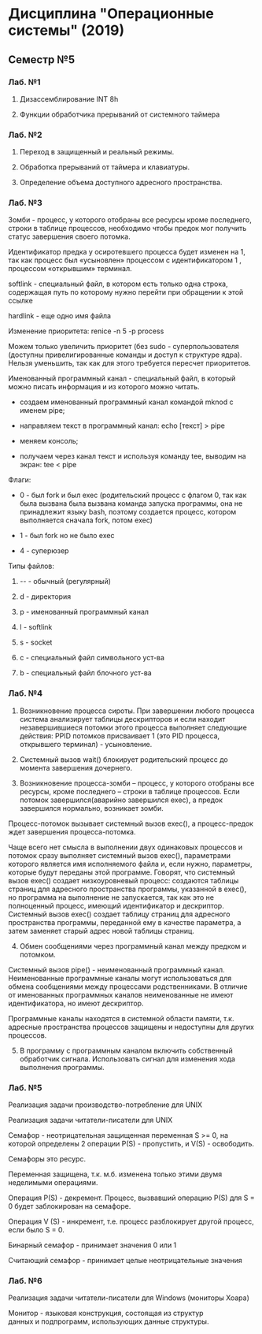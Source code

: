 # Дисциплина "Операционные системы" (2019)
## Семестр №5
### Лаб. №1
1. Дизассемблирование INT 8h

2. Функции обработчика прерываний от системного таймера

### Лаб. №2

1. Переход в защищенный и реальный режимы.

2. Обработка прерываний от таймера и клавиатуры.

3. Определение объема доступного адресного пространства.

### Лаб. №3

Зомби - процесс, у которого отобраны все ресурсы кроме последнего, строки в таблице процессов, необходимо чтобы предок мог получить статус завершения своего потомка.

Идентификатор предка у осиротевшего процесса будет изменен на 1, так как процесс был «усыновлен» процессом с идентификатором 1 , процессом «открывшим» терминал.

softlink - специальный файл, в котором есть только одна строка, содержащая путь по которому нужно перейти при обращении к этой ссылке

hardlink - еще одно имя файла

Изменение приоритета: renice -n 5 -p process

Можем только увеличить приоритет (без sudo - суперпользователя (доступны привелигированные команды и доступ к структуре ядра). Нельзя уменьшить, так как для этого требуется пересчет приоритетов.

Именованный программный канал - специальный файл, в который можно писать информация и из которого можно читать.

* создаем именованный программный канал командой mknod с именем pipe;

* направляем текст в программный канал: echo [текст] > pipe

* меняем консоль;

* получаем через канал текст и используя команду tee, выводим на экран: tee < pipe

Флаги:

* 0 - был fork и был exec (родительский процесс с флагом 0, так как была вызвана была вызвана команда запуска программы, она не принадлежит языку bash, поэтому создается процесс, котором выполняется сначала fork, потом exec)

* 1 - был fork но не было exec

* 4 - суперюзер

Типы файлов:

1. --  - обычный (регулярный)

2. d - директория

3. p - именованный программный канал

4. l - softlink

5. s - socket

6. c - специальный файл символьного уст-ва

7. b - специальный файл блочного уст-ва

### Лаб. №4

1. Возникновение процесса сироты. При завершении любого процесса система анализирует таблицы дескрипторов и если находит незавершившиеся потомки этого процесса выполняет следующие действия: PPID потомков присваивает 1 (это PID процесса, открывшего терминал) - усыновление.

2. Cистемный вызов wait() блокирует родительский процесс до момента завершения дочернего.

3. Возникновение процесса-зомби – процесс, у которого отобраны все ресурсы, кроме последнего – строки в таблице процессов. Если потомок завершился(аварийно завершился exec), а предок завершился нормально, возникает зомби.

Процесс-потомок вызывает системный вызов exec(), а процесс-предок ждет завершения процесса-потомка.

Чаще всего нет смысла в выполнении двух одинаковых процессов и потомок сразу выполняет системный вызов exec(), параметрами которого является имя исполняемого файла и, если нужно, параметры, которые будут переданы этой программе. Говорят, что системный вызов exec() создает низкоуровневый процесс: создаются таблицы страниц для адресного пространства программы, указанной в exec(), но программа на выполнение не запускается, так как это не полноценный процесс, имеющий идентификатор и дескриптор. Системный вызов exec() создает таблицу страниц для адресного пространства программы, переданной ему в качестве параметра, а затем заменяет старый адрес новой таблицы страниц.

4. Обмен сообщениями через программный канал между предком и потомком.

Системный вызов pipe() - неименованный программный канал. Неименованные программные каналы могут использоваться для обмена сообщениями между процессами родственниками. В отличие от именованных программных каналов неименованные не имеют идентификатора, но имеют дескриптор.

Программные каналы находятся в системной области памяти, т.к. адресные пространства процессов защищены и недоступны для других процессов.

5. В программу с программным каналом включить собственный обработчик сигнала. Использовать сигнал для изменения хода выполнения программы.

### Лаб. №5

Реализация задачи производство-потребление для UNIX

Реализация задачи читатели-писатели для UNIX

Семафор - неотрицательная защищенная переменная S >= 0, на которой определены 2 операции P(S) - пропустить, и V(S) - освободить.

Семафоры это ресурс.

Переменная защищена, т.к. м.б. изменена только этими двумя неделимыми операциями.

Операция P(S) - декремент. Процесс, вызвавший операцию P(S) для S = 0 будет заблокирован на семафоре. 

Операция V (S) - инкремент, т.е. процесс разблокирует другой процесс, если было S = 0.

Бинарный семафор - принимает значения 0 или 1

Считающий семафор - принимает целые неотрицательные значения

### Лаб. №6

Реализация задачи читатели-писатели для Windows (мониторы Хоара)

Монитор - языковая конструкция, состоящая из структур данных и подпрограмм, использующих данные структуры. 











